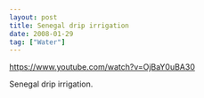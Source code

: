 ```yaml
---
layout: post
title: Senegal drip irrigation
date: 2008-01-29
tag: ["Water"]
---
```


https://www.youtube.com/watch?v=OjBaY0uBA30  

Senegal drip irrigation.